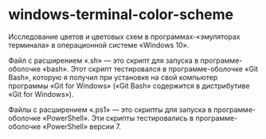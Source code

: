 # windows-terminal-color-scheme
Исследование цветов и цветовых схем в программах-«эмуляторах терминала» в операционной системе «Windows 10».

Файл с расширением «.sh» — это скрипт для запуска в программе-оболочке «bash». Этот скрипт тестировался в программе-оболочке «Git Bash», которую я получил при установке на свой компьютер программы «Git for Windows» («Git Bash» содержится в дистрибутиве «Git for Windows»).

Файлы с расширением «.ps1» — это скрипты для запуска в программе-оболочке «PowerShell». Эти скрипты тестировались в программе-оболочке «PowerShell» версии 7.
